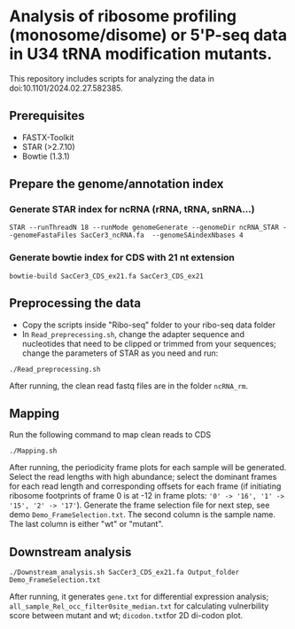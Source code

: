 # Analysis of ribosome profiling (monosome/disome) or 5'P-seq data in U34 tRNA modification mutants. 


This repository includes scripts for analyzing the data in doi:10.1101/2024.02.27.582385. 


## Prerequisites

* FASTX-Toolkit
* STAR (>2.7.10)
* Bowtie (1.3.1)


## Prepare the genome/annotation index
### Generate STAR index for ncRNA (rRNA, tRNA, snRNA...)

```
STAR --runThreadN 18 --runMode genomeGenerate --genomeDir ncRNA_STAR --genomeFastaFiles SacCer3_ncRNA.fa  --genomeSAindexNbases 4
```
### Generate bowtie index for CDS with 21 nt extension

```
bowtie-build SacCer3_CDS_ex21.fa SacCer3_CDS_ex21
```
## Preprocessing the data

* Copy the scripts inside "Ribo-seq" folder to your ribo-seq data folder
* In `Read_preprecessing.sh`, change the adapter sequence and nucleotides that need to be clipped or trimmed from your sequences; change the parameters of STAR as you need and run: 

```
./Read_preprocessing.sh 
```
After running, the clean read fastq files are in the folder `ncRNA_rm`. 

## Mapping

Run the following command to map clean reads to CDS 
```
./Mapping.sh
```
After running, the periodicity frame plots for each sample will be generated. Select the read lengths with high abundance; select the dominant frames for each read length and corresponding offsets for each frame (if initiating ribosome footprints of frame 0 is at -12 in frame plots: `'0' -> '16', '1' -> '15', '2' -> '17'`). Generate the frame selection file for next step, see demo `Demo_FrameSelection.txt`. The second column is the sample name. The last column is either "wt" or "mutant". 

## Downstream analysis

```
./Downstream_analysis.sh SacCer3_CDS_ex21.fa Output_folder Demo_FrameSelection.txt
```
After running, it generates `gene.txt` for differential expression analysis; `all_sample_Rel_occ_filter0site_median.txt` for calculating vulnerbility score between mutant and wt; `dicodon.txt`for 2D di-codon plot. 
